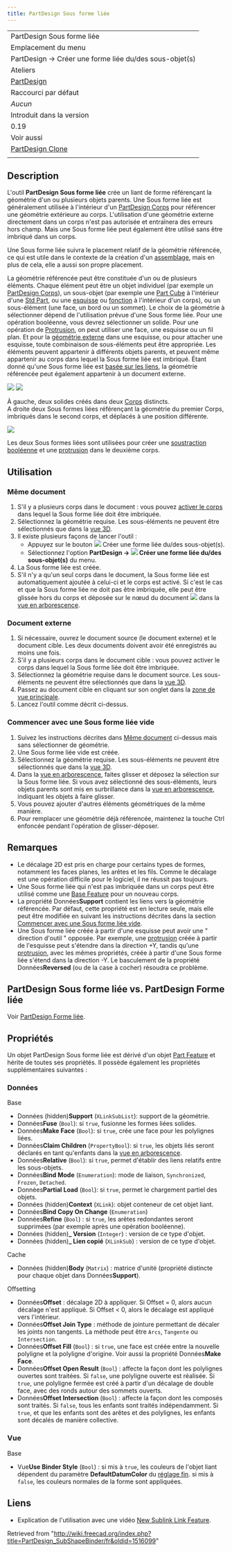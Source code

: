 ```yaml
---
title: PartDesign Sous forme liée
---
```

|  |
| --- |
| PartDesign Sous forme liée |
| Emplacement du menu |
| PartDesign → Créer une forme liée du/des sous-objet(s) |
| Ateliers |
| [PartDesign](/PartDesign_Workbench/fr "PartDesign Workbench/fr") |
| Raccourci par défaut |
| *Aucun* |
| Introduit dans la version |
| 0.19 |
| Voir aussi |
| [PartDesign Clone](/PartDesign_Clone/fr "PartDesign Clone/fr") |
|  |

## Description

L'outil **PartDesign Sous forme liée** crée un liant de forme référençant la géométrie d'un ou plusieurs objets parents. Une Sous forme liée est généralement utilisée à l'intérieur d'un [PartDesign Corps](/PartDesign_Body/fr "PartDesign Body/fr") pour référencer une géométrie extérieure au corps. L'utilisation d'une géométrie externe directement dans un corps n'est pas autorisée et entraînera des erreurs hors champ. Mais une Sous forme liée peut également être utilisé sans être imbriqué dans un corps.

Une Sous forme liée suivra le placement relatif de la géométrie référencée, ce qui est utile dans le contexte de la création d'un [assemblage](/Assembly/fr "Assembly/fr"), mais en plus de cela, elle a aussi son propre placement.

La géométrie référencée peut être constituée d'un ou de plusieurs éléments. Chaque élément peut être un objet individuel (par exemple un [PartDesign Corps](/PartDesign_Body/fr "PartDesign Body/fr")), un sous-objet (par exemple une [Part Cube](/Part_Box/fr "Part Box/fr") à l'intérieur d'une [Std Part](/Std_Part/fr "Std Part/fr"), ou une [esquisse](/PartDesign_NewSketch/fr "PartDesign NewSketch/fr") ou [fonction](/PartDesign_Feature/fr "PartDesign Feature/fr") à l'intérieur d'un corps), ou un sous-élément (une face, un bord ou un sommet). Le choix de la géométrie à sélectionner dépend de l'utilisation prévue d'une Sous forme liée. Pour une opération booléenne, vous devrez sélectionner un solide. Pour une opération de [Protrusion](/PartDesign_Pad/fr "PartDesign Pad/fr"), on peut utiliser une face, une esquisse ou un fil plan. Et pour la [géométrie externe](/Sketcher_External/fr "Sketcher External/fr") dans une esquisse, ou pour attacher une esquisse, toute combinaison de sous-éléments peut être appropriée. Les éléments peuvent appartenir à différents objets parents, et peuvent même appartenir au corps dans lequel la Sous forme liée est imbriqué. Étant donné qu'une Sous forme liée est [basée sur les liens](/Std_LinkMake/fr "Std LinkMake/fr"), la géométrie référencée peut également appartenir à un document externe.

![](/images/PartDesign_SubShapeBinder_example_1.png) ![](/images/PartDesign_SubShapeBinder_example_2.png)

À gauche, deux solides créés dans deux [Corps](/PartDesign_Body/fr "PartDesign Body/fr") distincts.  
 A droite deux Sous formes liées référençant la géométrie du premier Corps, imbriqués dans le second corps, et déplacés à une position différente.

![](/images/PartDesign_SubShapeBinder_example_3.png)

Les deux Sous formes liées sont utilisées pour créer une [soustraction booléenne](/PartDesign_Boolean/fr "PartDesign Boolean/fr") et une [protrusion](/PartDesign_Pad/fr "PartDesign Pad/fr") dans le deuxième corps.

## Utilisation

### Même document

1. S'il y a plusieurs corps dans le document : vous pouvez [activer le corps](/PartDesign_Body/fr#Statut_actif "PartDesign Body/fr") dans lequel la Sous forme liée doit être imbriquée.
2. Sélectionnez la géométrie requise. Les sous-éléments ne peuvent être sélectionnés que dans la [vue 3D](/3D_view/fr "3D view/fr").
3. Il existe plusieurs façons de lancer l'outil :
   * Appuyez sur le bouton ![](/images/PartDesign_SubShapeBinder.svg) Créer une forme liée du/des sous-objet(s).
   * Sélectionnez l'option **PartDesign → ![](/images/PartDesign_SubShapeBinder.svg) Créer une forme liée du/des sous-objet(s)** du menu.
4. La Sous forme liée est créée.
5. S'il n'y a qu'un seul corps dans le document, la Sous forme liée est automatiquement ajoutée à celui-ci et le corps est activé. Si c'est le cas et que la Sous forme liée ne doit pas être imbriquée, elle peut être glissée hors du corps et déposée sur le nœud du document ![](/images/Document.svg) dans la [vue en arborescence](/Tree_view/fr "Tree view/fr").

### Document externe

1. Si nécessaire, ouvrez le document source (le document externe) et le document cible. Les deux documents doivent avoir été enregistrés au moins une fois.
2. S'il y a plusieurs corps dans le document cible : vous pouvez activer le corps dans lequel la Sous forme liée doit être imbriquée.
3. Sélectionnez la géométrie requise dans le document source. Les sous-éléments ne peuvent être sélectionnés que dans la [vue 3D](/3D_view/fr "3D view/fr").
4. Passez au document cible en cliquant sur son onglet dans la [zone de vue principale](/Main_view_area/fr "Main view area/fr").
5. Lancez l'outil comme décrit ci-dessus.

### Commencer avec une Sous forme liée vide

1. Suivez les instructions décrites dans [Même document](#M.C3.AAme_document) ci-dessus mais sans sélectionner de géométrie.
2. Une Sous forme liée vide est créée.
3. Sélectionnez la géométrie requise. Les sous-éléments ne peuvent être sélectionnés que dans la [vue 3D](/3D_view/fr "3D view/fr").
4. Dans la [vue en arborescence](/Tree_view/fr "Tree view/fr"), faites glisser et déposez la sélection sur la Sous forme liée. Si vous avez sélectionné des sous-éléments, leurs objets parents sont mis en surbrillance dans la [vue en arborescence](/Tree_view/fr "Tree view/fr"), indiquant les objets à faire glisser.
5. Vous pouvez ajouter d'autres éléments géométriques de la même manière.
6. Pour remplacer une géométrie déjà référencée, maintenez la touche Ctrl enfoncée pendant l'opération de glisser-déposer.

## Remarques

* Le décalage 2D est pris en charge pour certains types de formes, notamment les faces planes, les arêtes et les fils. Comme le décalage est une opération difficile pour le logiciel, il ne réussit pas toujours.
* Une Sous forme liée qui n'est pas imbriquée dans un corps peut être utilisé comme une [Base Feature](/PartDesign_Body/fr#Base_Feature "PartDesign Body/fr") pour un nouveau corps.
* La propriété Données**Support** contient les liens vers la géométrie référencée. Par défaut, cette propriété est en lecture seule, mais elle peut être modifiée en suivant les instructions décrites dans la section [Commencer avec une Sous forme liée vide](#Commencer_avec_une_Sous_forme_li.C3.A9e_vide).
* Une Sous forme liée créée à partir d'une esquisse peut avoir une " direction d'outil " opposée. Par exemple, une [protrusion](/PartDesign_Pad/fr "PartDesign Pad/fr") créée à partir de l'esquisse peut s'étendre dans la direction +Y, tandis qu'une [protrusion](/PartDesign_Pad/fr "PartDesign Pad/fr"), avec les mêmes propriétés, créée à partir d'une Sous forme liée s'étend dans la direction -Y. Le basculement de la propriété Données**Reversed** (ou de la case à cocher) résoudra ce problème.

## PartDesign Sous forme liée vs. PartDesign Forme liée

Voir [PartDesign Forme liée](/PartDesign_ShapeBinder/fr#PartDesign_Sous_forme_liée_vs._PartDesign_Forme_liée "PartDesign ShapeBinder/fr").

## Propriétés

Un objet PartDesign Sous forme liée est dérivé d'un objet [Part Feature](/Part_Feature/fr "Part Feature/fr") et hérite de toutes ses propriétés. Il possède également les propriétés supplémentaires suivantes :

### Données

Base

* Données (hidden)**Support** (`XLinkSubList`): support de la géométrie.
* Données**Fuse** (`Bool`): si `true`, fusionne les formes liées solides.
* Données**Make Face** (`Bool`): si `true`, crée une face pour les polylignes liées.
* Données**Claim Children** (`PropertyBool`): si `true`, les objets liés seront déclarés en tant qu'enfants dans la [vue en arborescence](/Tree_view/fr "Tree view/fr").
* Données**Relative** (`Bool`): si `true`, permet d'établir des liens relatifs entre les sous-objets.
* Données**Bind Mode** (`Enumeration`): mode de liaison, `Synchronized`, `Frozen`, `Detached`.
* Données**Partial Load** (`Bool`): si `true`, permet le chargement partiel des objets.
* Données (hidden)**Context** (`XLink`): objet conteneur de cet objet liant.
* Données**Bind Copy On Change** (`Enumeration`)
* Données**Refine** (`Bool`) : si `true`, les arêtes redondantes seront supprimées (par exemple après une opération booléenne).
* Données (hidden)**\_ Version** (`Integer`) : version de ce type d'objet.
* Données (hidden)**\_ Lien copié** (`XLinkSub`) : version de ce type d'objet.

Cache

* Données (hidden)**Body** (`Matrix`) : matrice d'unité (propriété distincte pour chaque objet dans Données**Support**).

Offsetting

* Données**Offset** : décalage 2D à appliquer. Si Offset = 0, alors aucun décalage n'est appliqué. Si Offset < 0, alors le décalage est appliqué vers l'intérieur.
* Données**Offset Join Type** : méthode de jointure permettant de décaler les joints non tangents. La méthode peut être `Arcs`, `Tangente` ou `Intersection`.
* Données**Offset Fill** (`Bool`) : si `true`, une face est créée entre la nouvelle polyligne et la polyligne d'origine. Voir aussi la propriété Données**Make Face**.
* Données**Offset Open Result** (`Bool`) : affecte la façon dont les polylignes ouvertes sont traitées. Si `false`, une polyligne ouverte est réalisée. Si `true`, une polyligne fermée est créé à partir d'un décalage de double face, avec des ronds autour des sommets ouverts.
* Données**Offset Intersection** (`Bool`) : affecte la façon dont les composés sont traités. Si `false`, tous les enfants sont traités indépendamment. Si `true`, et que les enfants sont des arêtes et des polylignes, les enfants sont décalés de manière collective.

### Vue

Base

* Vue**Use Binder Style** (`Bool`) : si mis à `true`, les couleurs de l'objet liant dépendent du paramètre **DefaultDatumColor** du [réglage fin](/Fine-tuning/fr#Atelier_PartDesign "Fine-tuning/fr"). si mis à `false`, les couleurs normales de la forme sont appliquées.

## Liens

* Explication de l'utilisation avec une vidéo [New Sublink Link Feature](https://forum.freecadweb.org/viewtopic.php?t=41450).

Retrieved from "<http://wiki.freecad.org/index.php?title=PartDesign_SubShapeBinder/fr&oldid=1516099>"